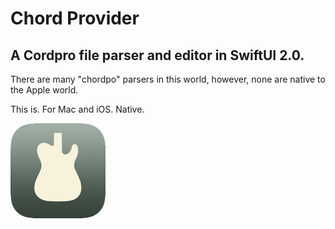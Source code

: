 # Chord Provider

## A Cordpro file parser and editor in SwiftUI 2.0.

There are many "chordpo" parsers in this world, however, none are native to the Apple world.

This is. For Mac and iOS. Native.

![Chord Provider](https://github.com/Desbeers/Chord-Provider/blob/main/Shared/Assets.xcassets/AppIcon.appiconset/IconiOS-76@2x.png)
